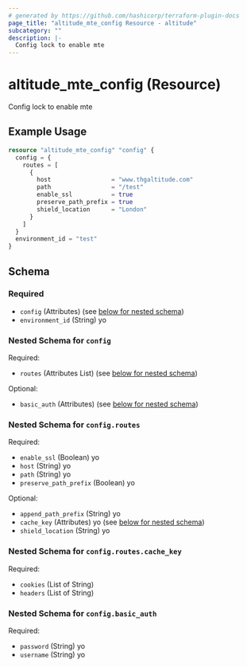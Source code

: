 ```yaml
---
# generated by https://github.com/hashicorp/terraform-plugin-docs
page_title: "altitude_mte_config Resource - altitude"
subcategory: ""
description: |-
  Config lock to enable mte
---
```


# altitude_mte_config (Resource)

Config lock to enable mte

## Example Usage

```terraform
resource "altitude_mte_config" "config" {
  config = {
    routes = [
      {
        host                 = "www.thgaltitude.com"
        path                 = "/test"
        enable_ssl           = true
        preserve_path_prefix = true
        shield_location      = "London"
      }
    ]
  }
  environment_id = "test"
}
```

<!-- schema generated by tfplugindocs -->
## Schema

### Required

- `config` (Attributes) (see [below for nested schema](#nestedatt--config))
- `environment_id` (String) yo

<a id="nestedatt--config"></a>
### Nested Schema for `config`

Required:

- `routes` (Attributes List) (see [below for nested schema](#nestedatt--config--routes))

Optional:

- `basic_auth` (Attributes) (see [below for nested schema](#nestedatt--config--basic_auth))

<a id="nestedatt--config--routes"></a>
### Nested Schema for `config.routes`

Required:

- `enable_ssl` (Boolean) yo
- `host` (String) yo
- `path` (String) yo
- `preserve_path_prefix` (Boolean) yo

Optional:

- `append_path_prefix` (String) yo
- `cache_key` (Attributes) yo (see [below for nested schema](#nestedatt--config--routes--cache_key))
- `shield_location` (String) yo

<a id="nestedatt--config--routes--cache_key"></a>
### Nested Schema for `config.routes.cache_key`

Required:

- `cookies` (List of String)
- `headers` (List of String)



<a id="nestedatt--config--basic_auth"></a>
### Nested Schema for `config.basic_auth`

Required:

- `password` (String) yo
- `username` (String) yo
